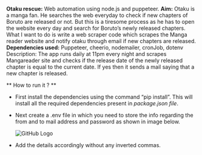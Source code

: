 **Otaku rescue:** Web automation using node.js and puppeteer.
**Aim:** Otaku is a manga fan. He searches the web everyday to check if new chapters of Boruto are released or not. But this is a tiresome process as he has to open the website every day and search for Boruto’s newly released chapters. What I want to do is write a web scraper code which scrapes the Manga reader website and notify otaku through email if new chapters are released.
**Dependencies used:** Puppeteer, cheerio, nodemailer, cronJob, dotenv
Description: The app runs daily at 11pm every night and scrapes Mangareader site and checks if the release date of the newly released chapter is equal to the current date. If yes then it sends a mail saying that a new chapter is released.
 
** How to run it ? **
* First install the dependencies using the command “pip install”. This will install all the         required dependencies present in *package.json file*.
* Next create a .env file in which you need to store the info regarding the from and to mail address and password as shown in image below.
  
  ![GitHub Logo](\Users\Lenovo\Videos\Captures\.env-file-VisualStudioCode.png)
  
* Add the details accordingly without any inverted commas.
 


